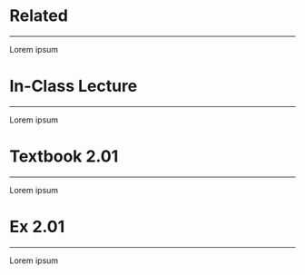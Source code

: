 # Related
---
Lorem ipsum

# In-Class Lecture
---
Lorem ipsum

# Textbook 2.01
---
Lorem ipsum

# Ex 2.01
---
Lorem ipsum